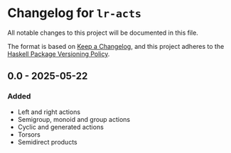 # Changelog for `lr-acts`

All notable changes to this project will be documented in this file.

The format is based on [Keep a Changelog](https://keepachangelog.com/en/1.0.0/),
and this project adheres to the
[Haskell Package Versioning Policy](https://pvp.haskell.org/).

## 0.0 - 2025-05-22

### Added

- Left and right actions
- Semigroup, monoid and group actions
- Cyclic and generated actions
- Torsors
- Semidirect products
